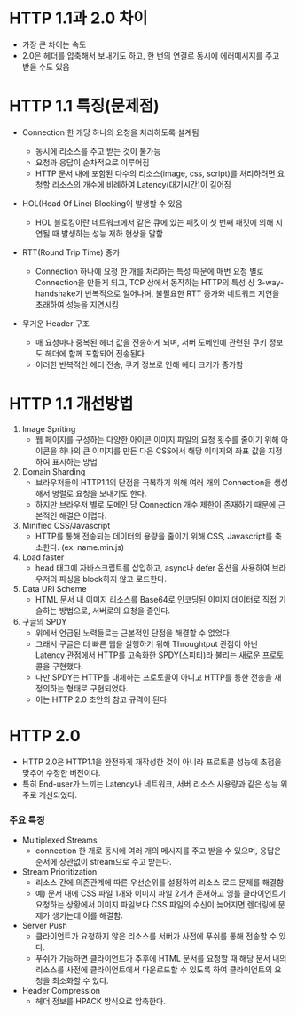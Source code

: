 <h1> HTTP 1.1과 2.0 차이 </h1>

- 가장 큰 차이는 속도
- 2.0은 헤더를 압축해서 보내기도 하고, 한 번의 연결로 동시에 에러메시지를 주고 받을 수도 있음

<h1> HTTP 1.1 특징(문제점) </h1>

- Connection 한 개당 하나의 요청을 처리하도록 설계됨
    - 동시에 리소스를 주고 받는 것이 불가능
    - 요청과 응답이 순차적으로 이루어짐
    - HTTP 문서 내에 포함된 다수의 리소스(image, css, script)를 처리하려면 요청할 리소스의 개수에 비례하여 Latency(대기시간)이 길어짐

- HOL(Head Of Line) Blocking이 발생할 수 있음
    - HOL 블로킹이란 네트워크에서 같은 큐에 있는 패킷이 첫 번째 패킷에 의해 지연될 때 발생하는 성능 저하 현상을 말함

- RTT(Round Trip Time) 증가
    - Connection 하나에 요청 한 개를 처리하는 특성 때문에 매번 요청 별로 Connection을 만들게 되고, TCP 상에서 동작하는 HTTP의 특성 상 3-way-handshake가 반복적으로 일어나며, 불필요한 RTT 증가와 네트워크 지연을 초래하여 성능을 지연시킴

- 무거운 Header 구조

    - 매 요청마다 중복된 헤더 값을 전송하게 되며, 서버 도메인에 관련된 쿠키 정보도 헤더에 함께 포함되어 전송된다.
    - 이러한 반복적인 헤더 전송, 쿠키 정보로 인해 헤더 크기가 증가함

<h1> HTTP 1.1 개선방법 </h1>

1. Image Spriting 
    - 웹 페이지를 구성하는 다양한 아이콘 이미지 파일의 요청 횟수를 줄이기 위해 아이콘을 하나의 큰 이미지를 만든 다음 CSS에서 해당 이미지의 좌표 값을 지정하여 표시하는 방법
2. Domain Sharding
    - 브라우저들이 HTTP1.1의 단점을 극복하기 위해 여러 개의 Connection을 생성해서 병렬로 요청을 보내기도 한다. 
    - 하지만 브라우저 별로 도메인 당 Connection 개수 제한이 존재하기 때문에 근본적인 해결은 어렵다.
3. Minified CSS/Javascript 
    -  HTTP를 통해 전송되는 데이터의 용량을 줄이기 위해 CSS, Javascript를 축소한다. (ex. name.min.js)
5. Load faster
    -  head 태그에 자바스크립트를 삽입하고, async나 defer 옵션을 사용하여 브라우저의 파싱을 block하지 않고 로드한다.
7. Data URI Scheme 
    -  HTML 문서 내 이미지 리소스를 Base64로 인코딩된 이미지 데이터로 직접 기술하는 방법으로, 서버로의 요청을 줄인다.
9. 구글의 SPDY 
    -  위에서 언급된 노력들로는 근본적인 단점을 해결할 수 없었다. 
    -  그래서 구글은 더 빠른 웹을 실행하기 위해 Throughtput 관점이 아닌 Latency 관점에서 HTTP를 고속화한 SPDY(스피티)라 불리는 새로운 프로토콜을 구현했다. 
    -  다만 SPDY는 HTTP를 대체하는 프로토콜이 아니고 HTTP를 통한 전송을 재정의하는 형태로 구현되었다. 
    -  이는 HTTP 2.0 초안의 참고 규격이 된다.

<h1> HTTP 2.0 </h1>

- HTTP 2.0은 HTTP1.1을 완전하게 재작성한 것이 아니라 프로토콜 성능에 초점을 맞추어 수정한 버전이다.
- 특히 End-user가 느끼는 Latency나 네트워크, 서버 리소스 사용량과 같은 성능 위주로 개선되었다.

<h3> 주요 특징 </h3>

- Multiplexed Streams
    - connection 한 개로 동시에 여러 개의 메시지를 주고 받을 수 있으며, 응답은 순서에 상관없이 stream으로 주고 받는다.
- Stream Prioritization
    - 리소스 간에 의존관계에 따른 우선순위를 설정하여 리소스 로드 문제를 해결함
    - 예) 문서 내에 CSS 파일 1개와 이미지 파일 2개가 존재하고 잉를 클라이언트가 요청하는 상황에서 이미지 파일보다 CSS 파일의 수신이 늦어지면 렌더링에 문제가 생기는데 이를 해결함.
- Server Push
    - 클라이언트가 요청하지 않은 리소스를 서버가 사전에 푸쉬를 통해 전송할 수 있다.
    - 푸쉬가 가능하면 클라이언트가 추후에 HTML 문서를 요청할 때 해당 문서 내의 리소스를 사전에 클라이언트에서 다운로드할 수 있도록 하여 클라이언트의 요청을 최소화할 수 있다.
- Header Compression
    - 헤더 정보를 HPACK 방식으로 압축한다.
